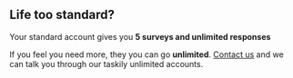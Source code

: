 Life too standard?
-----------------

Your standard account gives you **5 surveys and unlimited responses**

If you feel you need more, they you can go **unlimited**. [Contact us](mailto:taskily@jumoo.co.uk) and we can talk you through our taskily unlimited accounts.